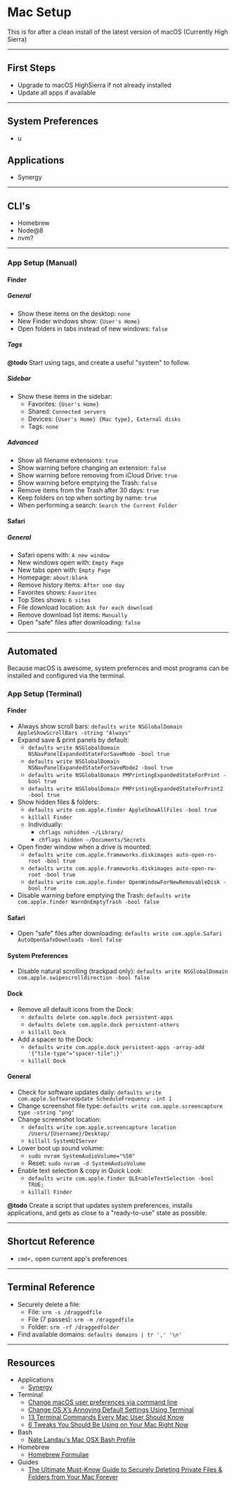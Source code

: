 # Mac Setup

This is for after a clean install of the latest version of macOS (Currently High Sierra)

---

## First Steps

- Upgrade to macOS HighSierra if not already installed
- Update all apps if available

---

## System Preferences

- u

## Applications

- Synergy

---

## CLI's

- Homebrew
- Node@8
- nvm?

---

### App Setup (Manual)

#### Finder

##### General

- Show these items on the desktop: `none`
- New Finder windows show: `{User's Home}`
- Open folders in tabs instead of new windows: `false`

##### Tags

**@todo** Start using tags, and create a useful "system" to follow.

##### Sidebar

- Show these items in the sidebar:
	- Favorites: `{User's Home}`
	- Shared: `Connected servers`
	- Devices: `{User's Home} {Mac type}, External disks`
	- Tags: `none`

##### Advanced

- Show all filename extensions: `true`
- Show warning before changing an extension: `false`
- Show warning before removing from iCloud Drive: `true`
- Show warning before emptying the Trash: `false`
- Remove items from the Trash after 30 days: `true`
- Keep folders on top when sorting by name: `true`
- When performing a search: `Search the Current Folder`

#### Safari

##### General

- Safari opens with: `A new window`
- New windows open with: `Empty Page`
- New tabs open with: `Empty Page`
- Homepage: `about:blank`
- Remove history items: `After one day`
- Favorites shows: `Favorites`
- Top Sites shows: `6 sites`
- File download location: `Ask for each download`
- Remove download list items: `Manually`
- Open "safe" files after downloading: `false`

---

## Automated

Because macOS is awesome, system prefernces and most programs can be installed and configured via the terminal.

### App Setup (Terminal)

#### Finder

- Always show scroll bars: `defaults write NSGlobalDomain AppleShowScrollBars -string "Always"`
- Expand save & print panels by default:
	- `defaults write NSGlobalDomain NSNavPanelExpandedStateForSaveMode -bool true`
	- `defaults write NSGlobalDomain NSNavPanelExpandedStateForSaveMode2 -bool true`
	- `defaults write NSGlobalDomain PMPrintingExpandedStateForPrint -bool true`
	- `defaults write NSGlobalDomain PMPrintingExpandedStateForPrint2 -bool true`
- Show hidden files & folders:
	- `defaults write com.apple.finder AppleShowAllFiles -bool true`
	- `killall Finder`
	- Individually:
		- `chflags nohidden ~/Library/`
		- `chflags hidden ~/Documents/Secrets`
- Open finder window when a drive is mounted:
	- `defaults write com.apple.frameworks.diskimages auto-open-ro-root -bool true`
	- `defaults write com.apple.frameworks.diskimages auto-open-rw-root -bool true`
	- `defaults write com.apple.finder OpenWindowForNewRemovableDisk -bool true`
- Disable warning before emptying the Trash: `defaults write com.apple.finder WarnOnEmptyTrash -bool false`

#### Safari

- Open "safe" files after downloading: `defaults write com.apple.Safari AutoOpenSafeDownloads -bool false`

#### System Preferences

- Disable natural scrolling (trackpad only): `defaults write NSGlobalDomain com.apple.swipescrolldirection -bool false`

#### Dock

- Remove all default icons from the Dock:
	- `defaults delete com.apple.dock persistent-apps`
	- `defaults delete com.apple.dock persistent-others`
	- `killall Dock`
- Add a spacer to the Dock:
	- `defaults write com.apple.dock persistent-apps -array-add '{"tile-type"="spacer-tile";}'`
	- `killall Dock`

#### General

- Check for software updates daily: `defaults write com.apple.SoftwareUpdate ScheduleFrequency -int 1`
- Change screenshot file type: `defaults write com.apple.screencapture type -string "png"`
- Change screenshot location:
	- `defaults write com.apple.screencapture location /Users/{Username}/Desktop/`
	- `killall SystemUIServer`
- Lower boot up sound volume:
	- `sudo nvram SystemAudioVolume="%50"`
	- Reset: `sudo nvram -d SystemAudioVolume`
- Enable text selection & copy in Quick Look:
	- `defaults write com.apple.finder QLEnableTextSelection -bool TRUE;`
	- `killall Finder`

**@todo** Create a script that updates system preferences, installs applications, and gets as close to a "ready-to-use" state as possible.

---

## Shortcut Reference

- `cmd+,` open current app's preferences

---

## Terminal Reference

- Securely delete a file:
	- File: `srm -s /draggedfile`
	- File (7 passes): `srm -m /draggedfile`
	- Folder: `srm -rf /draggedfolder`
- Find available domains: `defaults domains | tr ',' '\n'`

---

## Resources

- Applications
	- [Synergy](https://symless.com/synergy)
- Terminal
	- [Change macOS user preferences via command line](https://pawelgrzybek.com/change-macos-user-preferences-via-command-line/)
	- [Change OS X’s Annoying Default Settings Using Terminal](https://mac-how-to.gadgethacks.com/how-to/change-os-x-s-annoying-default-settings-using-terminal-0162471/)
	- [13 Terminal Commands Every Mac User Should Know](https://mac-how-to.gadgethacks.com/how-to/13-terminal-commands-every-mac-user-should-know-0162453/)
	- [6 Tweaks You Should Be Using on Your Mac Right Now](https://mac-how-to.gadgethacks.com/how-to/6-tweaks-you-should-be-using-your-mac-right-now-0161605/)
- Bash
	- [Nate Landau's Mac OSX Bash Profile](https://natelandau.com/my-mac-osx-bash_profile/)
- Homebrew
	- [Homebrew Formulae](https://formulae.brew.sh/formula/)
- Guides
	- [The Ultimate Must-Know Guide to Securely Deleting Private Files & Folders from Your Mac Forever](https://mac-how-to.gadgethacks.com/how-to/ultimate-must-know-guide-securely-deleting-private-files-folders-from-your-mac-forever-0145979/)

